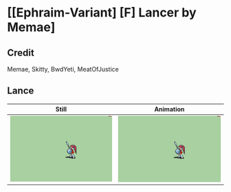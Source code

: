 # [\[Ephraim-Variant\] \[F\] Lancer by Memae]

## Credit

Memae, Skitty, BwdYeti, MeatOfJustice
	
## Lance

| Still | Animation |
| :---: | :-------: |
| ![Lance still](./Lance_000.png) | ![Lance animation](./Lance.gif) |
